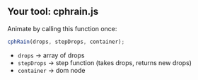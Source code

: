 ## Your tool: cphrain.js

Animate by calling this function once:

```js
cphRain(drops, stepDrops, container);
```

* `drops` &rarr; array of drops
* `stepDrops` &rarr; step function (takes drops, returns new drops)
* `container` &rarr; dom node
